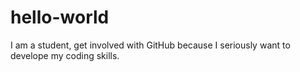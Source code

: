# hello-world
I am a student, get involved with GitHub because I seriously want to develope my coding skills.

